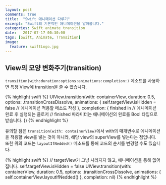 ```yaml
---
layout: post
comments: true
title:  "Swift 애니메이션 다루기"
excerpt: "Swift의 기본적인 애니메이션을 알아봅니다."
categories: Swift animate transition
date:   2017-07-17 00:30:00
tags: [Swift, Animate, Transition]
image:
  feature: swiftLogo.jpg
---
```


## View의 모양 변화주기(transition)

`transition(with:duration:options:animations:completion:)` 메소드를 사용하면 특정 View에 transition을 줄 수 있습니다.

{% highlight swift %}
UIView.transition(with: containerView, duration: 0.5, options: .transitionCrossDissolve,
                  animations: {
                     self.targetView.isHidden = false
                     // 에니메이션 적용할 메소드 작성
                  }, completion: { finished in
                    // 에니메이션 완료 후 실행되는 클로저
                    // finished 파라미터는 에니메이션의 완료를 Bool 타입으로 받습니다.
                  })
{% endhighlight %}

유의할 점은 `transition(with: containerView)`에서 with의 매개변수로 에니메이션을 적용할 view를 넣는 것이 아니라, 해당 view의 superView를 넣는다는 점입니다. 또한 위의 코드는 `layoutIfNedded()` 메소드를 통해 코드의 순서를 변경할 수도 있습니다.

{% highlight swift %}
// targetView가 그냥 사라지지 않고, 에니메이션을 통해 없어집니다.
self.targetView.isHidden = false
UIView.transition(with: containerView, duration: 0.5, options: .transitionCrossDissolve,
                  animations: {
                     self.containerView.layoutIfNedded()
                  }, completion: nil)
{% endhighlight %}
